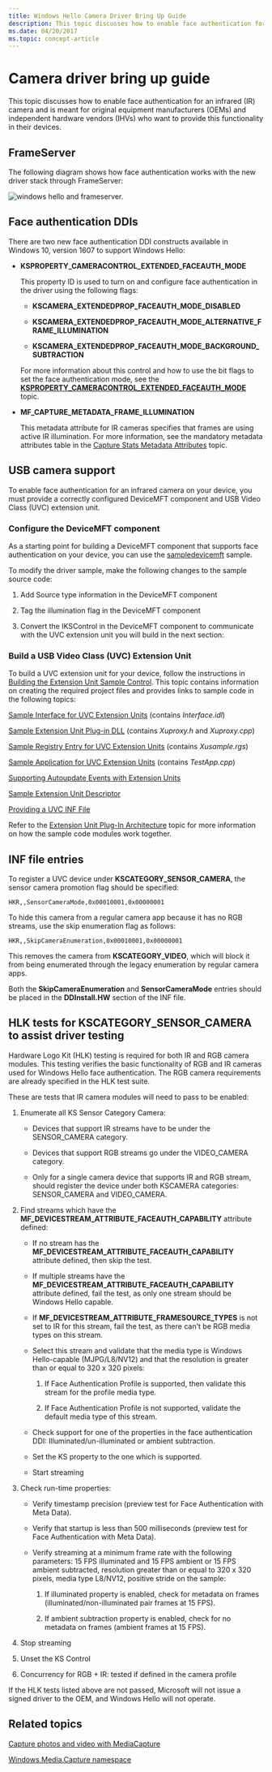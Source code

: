 ```yaml
---
title: Windows Hello Camera Driver Bring Up Guide
description: This topic discusses how to enable face authentication for an infrared (IR) camera and is meant for original equipment manufacturers (OEMs) and independent hardware vendors (IHVs).
ms.date: 04/20/2017
ms.topic: concept-article
---
```


# Camera driver bring up guide

This topic discusses how to enable face authentication for an infrared (IR) camera and is meant for original equipment manufacturers (OEMs) and independent hardware vendors (IHVs) who want to provide this functionality in their devices.

## FrameServer

The following diagram shows how face authentication works with the new driver stack through FrameServer:

![windows hello and frameserver.](images/windows-hello-device-model.png)

## Face authentication DDIs

There are two new face authentication DDI constructs available in Windows 10, version 1607 to support Windows Hello:

- **KSPROPERTY\_CAMERACONTROL\_EXTENDED\_FACEAUTH\_MODE**

  This property ID is used to turn on and configure face authentication in the driver using the following flags:

  - **KSCAMERA\_EXTENDEDPROP\_FACEAUTH\_MODE\_DISABLED**

  - **KSCAMERA\_EXTENDEDPROP\_FACEAUTH\_MODE\_ALTERNATIVE\_FRAME\_ILLUMINATION**

  - **KSCAMERA\_EXTENDEDPROP\_FACEAUTH\_MODE\_BACKGROUND\_SUBTRACTION**

  For more information about this control and how to use the bit flags to set the face authentication mode, see the [**KSPROPERTY\_CAMERACONTROL\_EXTENDED\_FACEAUTH\_MODE**](./ksproperty-cameracontrol-extended-faceauth-mode.md) topic.

- **MF\_CAPTURE\_METADATA\_FRAME\_ILLUMINATION**

    This metadata attribute for IR cameras specifies that frames are using active IR illumination. For more information, see the mandatory metadata attributes table in the [Capture Stats Metadata Attributes](mf-capture-metadata.md) topic.

## USB camera support

To enable face authentication for an infrared camera on your device, you must provide a correctly configured DeviceMFT component and USB Video Class (UVC) extension unit.

### Configure the DeviceMFT component

As a starting point for building a DeviceMFT component that supports face authentication on your device, you can use the [sampledevicemft](/samples/microsoft/windows-driver-samples/driver-device-transform-sample/) sample.

To modify the driver sample, make the following changes to the sample source code:

1. Add Source type information in the DeviceMFT component

1. Tag the illumination flag in the DeviceMFT component

1. Convert the IKSControl in the DeviceMFT component to communicate with the UVC extension unit you will build in the next section:

### Build a USB Video Class (UVC) Extension Unit

To build a UVC extension unit for your device, follow the instructions in [Building the Extension Unit Sample Control](building-the-extension-unit-sample-control.md). This topic contains information on creating the required project files and provides links to sample code in the following topics:

[Sample Interface for UVC Extension Units](sample-interface-for-uvc-extension-units.md) (contains *Interface.idl*)

[Sample Extension Unit Plug-in DLL](sample-extension-unit-plug-in-dll.md) (contains *Xuproxy.h* and *Xuproxy.cpp*)

[Sample Registry Entry for UVC Extension Units](sample-registry-entry-for-uvc-extension-units.md) (contains *Xusample.rgs*)

[Sample Application for UVC Extension Units](sample-application-for-uvc-extension-units.md) (contains *TestApp.cpp*)

[Supporting Autoupdate Events with Extension Units](supporting-autoupdate-events-with-extension-units.md)

[Sample Extension Unit Descriptor](sample-extension-unit-descriptor.md)

[Providing a UVC INF File](providing-a-uvc-inf-file.md)

Refer to the [Extension Unit Plug-In Architecture](extension-unit-plug-in-architecture.md) topic for more information on how the sample code modules work together.

## INF file entries

To register a UVC device under **KSCATEGORY\_SENSOR\_CAMERA**, the sensor camera promotion flag should be specified:

```INF
HKR,,SensorCameraMode,0x00010001,0x00000001
```

To hide this camera from a regular camera app because it has no RGB streams, use the skip enumeration flag as follows:

```INF
HKR,,SkipCameraEnumeration,0x00010001,0x00000001
```

This removes the camera from **KSCATEGORY\_VIDEO**, which will block it from being enumerated through the legacy enumeration by regular camera apps.

Both the **SkipCameraEnumeration** and **SensorCameraMode** entries should be placed in the **DDInstall.HW** section of the INF file.

## HLK tests for KSCATEGORY\_SENSOR\_CAMERA to assist driver testing

Hardware Logo Kit (HLK) testing is required for both IR and RGB camera modules. This testing verifies the basic functionality of RGB and IR cameras used for Windows Hello face authentication. The RGB camera requirements are already specified in the HLK test suite.

These are tests that IR camera modules will need to pass to be enabled:

1. Enumerate all KS Sensor Category Camera:

    - Devices that support IR streams have to be under the SENSOR\_CAMERA category.

    - Devices that support RGB streams go under the VIDEO\_CAMERA category.

    - Only for a single camera device that supports IR and RGB stream, should register the device under both KSCAMERA categories: SENSOR\_CAMERA and VIDEO\_CAMERA.

1. Find streams which have the **MF\_DEVICESTREAM\_ATTRIBUTE\_FACEAUTH\_CAPABILITY** attribute defined:

    - If no stream has the **MF\_DEVICESTREAM\_ATTRIBUTE\_FACEAUTH\_CAPABILITY** attribute defined, then skip the test.

    - If multiple streams have the **MF\_DEVICESTREAM\_ATTRIBUTE\_FACEAUTH\_CAPABILITY** attribute defined, fail the test, as only one stream should be Windows Hello capable.

    - If **MF\_DEVICESTREAM\_ATTRIBUTE\_FRAMESOURCE\_TYPES** is not set to IR for this stream, fail the test, as there can't be RGB media types on this stream.

    - Select this stream and validate that the media type is Windows Hello-capable (MJPG/L8/NV12) and that the resolution is greater than or equal to 320 x 320 pixels:

        1. If Face Authentication Profile is supported, then validate this stream for the profile media type.

        1. If Face Authentication Profile is not supported, validate the default media type of this stream.

    - Check support for one of the properties in the face authentication DDI: Illuminated/un-illuminated or ambient subtraction.

    - Set the KS property to the one which is supported.

    - Start streaming

1. Check run-time properties:

    - Verify timestamp precision (preview test for Face Authentication with Meta Data).

    - Verify that startup is less than 500 milliseconds (preview test for Face Authentication with Meta Data).
  
    - Verify streaming at a minimum frame rate with the following parameters: 15 FPS illuminated and 15 FPS ambient or 15 FPS ambient subtracted, resolution greater than or equal to 320 x 320 pixels, media type L8/NV12, positive stride on the sample:

        1. If illuminated property is enabled, check for metadata on frames (illuminated/non-illuminated pair frames at 15 FPS).

        1. If ambient subtraction property is enabled, check for no metadata on frames (ambient frames at 15 FPS).

1. Stop streaming

1. Unset the KS Control

1. Concurrency for RGB + IR: tested if defined in the camera profile

If the HLK tests listed above are not passed, Microsoft will not issue a signed driver to the OEM, and Windows Hello will not operate.

## Related topics

[Capture photos and video with MediaCapture](/windows/uwp/audio-video-camera/capture-photos-and-video-with-mediacapture)  

[Windows.Media.Capture namespace](/uwp/api/Windows.Media.Capture)
